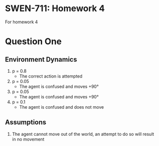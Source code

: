 # SWEN-711: Homework 4
For homework 4

# Question One
## Environment Dynamics
1. p = 0.8
    * The correct action is attempted
1. p = 0.05
    * The agent is confused and moves +90&deg;
1. p = 0.05
    * The agent is confused and moves +90&deg;
1. p = 0.1
    * The agent is confused and does not move

## Assumptions
1. The agent cannot move out of the world, an attempt to do so will result in no movement